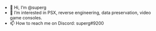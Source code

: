 - 👋 Hi, I’m @superg
- 👀 I’m interested in PSX, reverse engineering, data preservation, video game consoles.
- 📫 How to reach me on Discord: superg#9200

<!---
superg/superg is a ✨ special ✨ repository because its `README.md` (this file) appears on your GitHub profile.
You can click the Preview link to take a look at your changes.
--->
